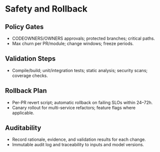 # Safety and Rollback

## Policy Gates
- CODEOWNERS/OWNERS approvals; protected branches; critical paths.
- Max churn per PR/module; change windows; freeze periods.

## Validation Steps
- Compile/build; unit/integration tests; static analysis; security scans; coverage checks.

## Rollback Plan
- Per-PR revert script; automatic rollback on failing SLOs within 24–72h.
- Canary rollout for multi-service refactors; feature flags where applicable.

## Auditability
- Record rationale, evidence, and validation results for each change.
- Immutable audit log and traceability to inputs and model versions.
